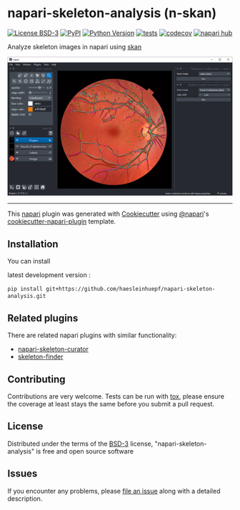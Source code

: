 # napari-skeleton-analysis (n-skan)

[![License BSD-3](https://img.shields.io/pypi/l/napari-skeleton-analysis.svg?color=green)](https://github.com/haesleinhuepf/napari-skeleton-analysis/raw/main/LICENSE)
[![PyPI](https://img.shields.io/pypi/v/napari-skeleton-analysis.svg?color=green)](https://pypi.org/project/napari-skeleton-analysis)
[![Python Version](https://img.shields.io/pypi/pyversions/napari-skeleton-analysis.svg?color=green)](https://python.org)
[![tests](https://github.com/haesleinhuepf/napari-skeleton-analysis/workflows/tests/badge.svg)](https://github.com/haesleinhuepf/napari-skeleton-analysis/actions)
[![codecov](https://codecov.io/gh/haesleinhuepf/napari-skeleton-analysis/branch/main/graph/badge.svg)](https://codecov.io/gh/haesleinhuepf/napari-skeleton-analysis)
[![napari hub](https://img.shields.io/endpoint?url=https://api.napari-hub.org/shields/napari-skeleton-analysis)](https://napari-hub.org/plugins/napari-skeleton-analysis)

Analyze skeleton images in napari using [skan](https://github.com/jni/skan)

![img.png](docs/screenshot.png)

----------------------------------

This [napari] plugin was generated with [Cookiecutter] using [@napari]'s [cookiecutter-napari-plugin] template.

## Installation

You can install 
<!--`napari-skeleton-analysis` via [pip]:

    pip install napari-skeleton-analysis



To install--> 
latest development version :

    pip install git+https://github.com/haesleinhuepf/napari-skeleton-analysis.git


## Related plugins

There are related napari plugins with similar functionality:
* [napari-skeleton-curator](https://github.com/kevinyamauchi/napari-skeleton-curator)
* [skeleton-finder](https://www.napari-hub.org/plugins/skeleton-finder)

## Contributing

Contributions are very welcome. Tests can be run with [tox], please ensure
the coverage at least stays the same before you submit a pull request.

## License

Distributed under the terms of the [BSD-3] license,
"napari-skeleton-analysis" is free and open source software

## Issues

If you encounter any problems, please [file an issue] along with a detailed description.

[napari]: https://github.com/napari/napari
[Cookiecutter]: https://github.com/audreyr/cookiecutter
[@napari]: https://github.com/napari
[MIT]: http://opensource.org/licenses/MIT
[BSD-3]: http://opensource.org/licenses/BSD-3-Clause
[GNU GPL v3.0]: http://www.gnu.org/licenses/gpl-3.0.txt
[GNU LGPL v3.0]: http://www.gnu.org/licenses/lgpl-3.0.txt
[Apache Software License 2.0]: http://www.apache.org/licenses/LICENSE-2.0
[Mozilla Public License 2.0]: https://www.mozilla.org/media/MPL/2.0/index.txt
[cookiecutter-napari-plugin]: https://github.com/napari/cookiecutter-napari-plugin

[file an issue]: https://github.com/haesleinhuepf/napari-skeleton-analysis/issues

[napari]: https://github.com/napari/napari
[tox]: https://tox.readthedocs.io/en/latest/
[pip]: https://pypi.org/project/pip/
[PyPI]: https://pypi.org/

